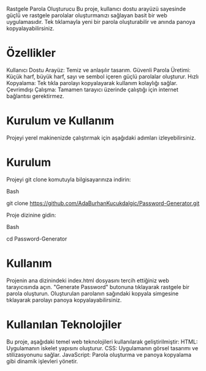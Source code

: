 Rastgele Parola Oluşturucu
Bu proje, kullanıcı dostu arayüzü sayesinde güçlü ve rastgele parolalar oluşturmanızı sağlayan basit bir web uygulamasıdır. Tek tıklamayla yeni bir parola oluşturabilir ve anında panoya kopyalayabilirsiniz.

# Özellikler

Kullanıcı Dostu Arayüz: Temiz ve anlaşılır tasarım.
Güvenli Parola Üretimi: Küçük harf, büyük harf, sayı ve sembol içeren güçlü parolalar oluşturur.
Hızlı Kopyalama: Tek tıkla parolayı kopyalayarak kullanım kolaylığı sağlar.
Çevrimdışı Çalışma: Tamamen tarayıcı üzerinde çalıştığı için internet bağlantısı gerektirmez.

# Kurulum ve Kullanım
Projeyi yerel makinenizde çalıştırmak için aşağıdaki adımları izleyebilirsiniz.

# Kurulum

Projeyi git clone komutuyla bilgisayarınıza indirin:

Bash

git clone https://github.com/AdaBurhanKucukdalgic/Password-Generator.git

Proje dizinine gidin:

Bash

cd Password-Generator

# Kullanım

Projenin ana dizinindeki index.html dosyasını tercih ettiğiniz web tarayıcısında açın.
"Generate Password" butonuna tıklayarak rastgele bir parola oluşturun.
Oluşturulan parolanın sağındaki kopyala simgesine tıklayarak parolayı panoya kopyalayabilirsiniz.

# Kullanılan Teknolojiler

Bu proje, aşağıdaki temel web teknolojileri kullanılarak geliştirilmiştir:
HTML: Uygulamanın iskelet yapısını oluşturur.
CSS: Uygulamanın görsel tasarımı ve stilizasyonunu sağlar.
JavaScript: Parola oluşturma ve panoya kopyalama gibi dinamik işlevleri yönetir.

